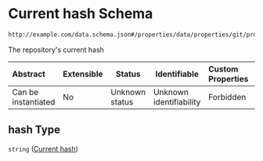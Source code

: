 # Current hash Schema

```txt
http://example.com/data.schema.json#/properties/data/properties/git/properties/hash
```

The repository's current hash


| Abstract            | Extensible | Status         | Identifiable            | Custom Properties | Additional Properties | Access Restrictions | Defined In                                                                 |
| :------------------ | ---------- | -------------- | ----------------------- | :---------------- | --------------------- | ------------------- | -------------------------------------------------------------------------- |
| Can be instantiated | No         | Unknown status | Unknown identifiability | Forbidden         | Allowed               | none                | [data.schema.json\*](../../out/v1/data.schema.json "open original schema") |

## hash Type

`string` ([Current hash](data-properties-lowendinsight-analysis-data-properties-git-data-properties-current-hash.md))
